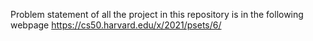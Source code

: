 Problem statement of all the project in this repository is in the following webpage https://cs50.harvard.edu/x/2021/psets/6/
